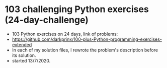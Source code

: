 # 103 challenging Python exercises (24-day-challenge)
* 103 Python exercises on 24 days, link of problems:
* https://github.com/darkprinx/100-plus-Python-programming-exercises-extended
* In each of my solution files, I rewrote the problem's description before its solution.
* started 13/7/2020.
